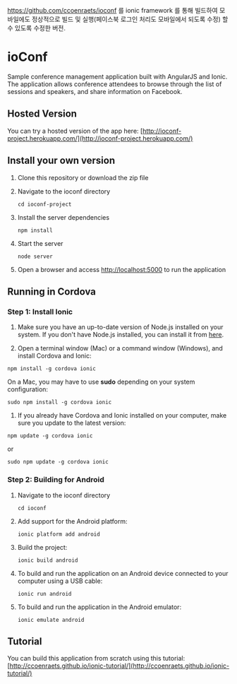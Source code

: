

https://github.com/ccoenraets/ioconf 를 ionic framework 를 통해 빌드하여
모바일에도 정상적으로 빌드 및 실행(페이스북 로그인 처리도 모바일에서 되도록 수정) 할 수 있도록 수정한 버전.

# ioConf

Sample conference management application built with AngularJS and Ionic. The application allows conference attendees to browse through the list of sessions and speakers, and share information on Facebook.

## Hosted Version

You can try a hosted version of the app here: [http://ioconf-project.herokuapp.com/](http://ioconf-project.herokuapp.com/)

## Install your own version

1. Clone this repository or download the zip file

1. Navigate to the ioconf directory

    ```
    cd ioconf-project
    ```
    
1. Install the server dependencies
    
    ```
    npm install
    ```
 
2. Start the server

    ```
    node server
    ```
    
3. Open a browser and access [http://localhost:5000](http://localhost:5000) to run the application
    
## Running in Cordova

### Step 1: Install Ionic

1. Make sure you have an up-to-date version of Node.js installed on your system. If you don't have Node.js installed, you can install it from [here](http://nodejs.org/).

1. Open a terminal window (Mac) or a command window (Windows), and install Cordova and Ionic:

  ```
  npm install -g cordova ionic
  ```

  On a Mac, you may have to use **sudo** depending on your system configuration:

  ```
  sudo npm install -g cordova ionic
  ```

1. If you already have Cordova and Ionic installed on your computer, make sure you update to the latest version:

  ```
  npm update -g cordova ionic
  ```

  or

  ```
  sudo npm update -g cordova ionic
  ```


### Step 2: Building for Android

1. Navigate to the ioconf directory
    
    ```
    cd ioconf
    ```
2. Add support for the Android platform:

    ```
    ionic platform add android
    ```

3. Build the project:

    ```
    ionic build android
    ```
    
4. To build and run the application on an Android device connected to your computer using a USB cable:

    ```
    ionic run android
    ```
    
5. To build and run the application in the Android emulator:

    ```
    ionic emulate android
    ```

## Tutorial

You can build this application from scratch using this tutorial: [http://ccoenraets.github.io/ionic-tutorial/](http://ccoenraets.github.io/ionic-tutorial/)



